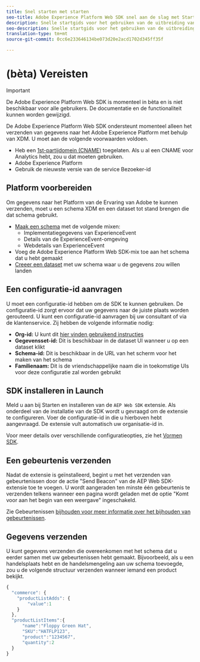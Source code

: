 ```yaml
---
title: Snel starten met starten
seo-title: Adobe Experience Platform Web SDK snel aan de slag met Starten
description: Snelle startgids voor het gebruiken van de uitbreiding van SDK van het Platform van de Ervaring om gegevens te verzamelen
seo-description: Snelle startgids voor het gebruiken van de uitbreiding van SDK van het Platform van de Ervaring om gegevens te verzamelen
translation-type: tm+mt
source-git-commit: 0cc6e233646134be073d20e2acd1702d345ff35f

---
```



# (bèta) Vereisten

>[!IMPORTANT]
>
>De Adobe Experience Platform Web SDK is momenteel in bèta en is niet beschikbaar voor alle gebruikers. De documentatie en de functionaliteit kunnen worden gewijzigd.

De Adobe Experience Platform Web SDK ondersteunt momenteel alleen het verzenden van gegevens naar het Adobe Experience Platform met behulp van XDM. U moet aan de volgende voorwaarden voldoen.

- Heb een [1st-partijdomein (CNAME)](https://docs.adobe.com/content/help/en/core-services/interface/ec-cookies/cookies-first-party.html) toegelaten. Als u al een CNAME voor Analytics hebt, zou u dat moeten gebruiken.
- Adobe Experience Platform
- Gebruik de nieuwste versie van de service Bezoeker-id

## Platform voorbereiden

Om gegevens naar het Platform van de Ervaring van Adobe te kunnen verzenden, moet u een schema XDM en een dataset tot stand brengen die dat schema gebruikt.

- [Maak een schema](https://www.adobe.io/apis/experienceplatform/home/tutorials/alltutorials.html#!api-specification/markdown/narrative/tutorials/schema_editor_tutorial/schema_editor_tutorial.md) met de volgende mixen:
   - Implementatiegegevens van ExperienceEvent
   - Details van de ExperienceEvent-omgeving
   - Webdetails van ExperienceEvent
- Voeg de Adobe Experience Platform Web SDK-mix toe aan het schema dat u hebt gemaakt
- [Creeer een dataset](https://platform.adobe.com/dataset/overview) met uw schema waar u de gegevens zou willen landen

## Een configuratie-id aanvragen

U moet een configuratie-id hebben om de SDK te kunnen gebruiken. De configuratie-id zorgt ervoor dat uw gegevens naar de juiste plaats worden gerouteerd. U kunt een configuratie-id aanvragen bij uw consultant of via de klantenservice. Zij hebben de volgende informatie nodig:

- **Org-id:** U kunt dit [hier vinden gebruikend instructies](https://docs.adobe.com/content/help/en/core-services/interface/manage-users-and-products/organizations.html)
- **Gegevensset-id:** Dit is beschikbaar in de dataset UI wanneer u op een dataset klikt
- **Schema-id:** Dit is beschikbaar in de URL van het scherm voor het maken van het schema
- **Familienaam:** Dit is de vriendschappelijke naam die in toekomstige UIs voor deze configuratie zal worden gebruikt

## SDK installeren in Launch

Meld u aan bij Starten en installeren van de `AEP Web SDK` extensie. Als onderdeel van de installatie van de SDK wordt u gevraagd om de extensie te configureren. Voer de configuratie-id in die u hierboven hebt aangevraagd. De extensie vult automatisch uw organisatie-id in.

Voor meer details over verschillende configuratieopties, zie het [Vormen SDK](../fundamentals/configuring-the-sdk.md).

## Een gebeurtenis verzenden

Nadat de extensie is geïnstalleerd, begint u met het verzenden van gebeurtenissen door de actie &quot;Send Beacon&quot; van de AEP Web SDK-extensie toe te voegen. U wordt aangeraden ten minste één gebeurtenis te verzenden telkens wanneer een pagina wordt geladen met de optie &quot;Komt voor aan het begin van een weergave&quot; ingeschakeld.

Zie Gebeurtenissen [bijhouden voor meer informatie over het bijhouden van gebeurtenissen](../fundamentals/tracking-events.md).

## Gegevens verzenden

U kunt gegevens verzenden die overeenkomen met het schema dat u eerder samen met uw gebeurtenissen hebt gemaakt. Bijvoorbeeld, als u een handelsplaats hebt en de handelsmengeling aan uw schema toevoegde, zou u de volgende structuur verzenden wanneer iemand een product bekijkt.

```javascript
{
  "commerce": {
    "productListAdds": {
        "value":1
    }
  },
  "productListItems":{
      "name":"Floppy Green Hat",
      "SKU":"HATFLP123",
      "product":"1234567",
      "quantity":2
  }
}
```
